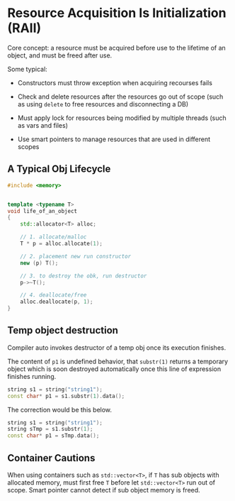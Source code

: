 # Resource Acquisition Is Initialization (RAII)

Core concept: a resource must be acquired before use to the lifetime of an object, and must be freed after use.

Some typical:

* Constructors must throw exception when acquiring recourses fails

* Check and delete resources after the resources go out of scope (such as using `delete` to free resources and disconnecting a DB)

* Must apply lock for resources being modified by multiple threads (such as vars and files)

* Use smart pointers to manage resources that are used in different scopes

## A Typical Obj Lifecycle

```cpp
#include <memory>


template <typename T>
void life_of_an_object
{
    std::allocator<T> alloc;

    // 1. allocate/malloc 
    T * p = alloc.allocate(1);

    // 2. placement new run constructor
    new (p) T(); 

    // 3. to destroy the obk, run destructor
    p->~T();

    // 4. deallocate/free
    alloc.deallocate(p, 1);
}
```

## Temp object destruction

Compiler auto invokes destructor of a temp obj once its execution finishes.

The content of `p1` is undefined behavior, that `substr(1)` returns a temporary object which is soon destroyed automatically once this line of expression finishes running.
```cpp
string s1 = string("string1");
const char* p1 = s1.substr(1).data();
```

The correction would be this below.
```cpp
string s1 = string("string1");
string sTmp = s1.substr(1);
const char* p1 = sTmp.data();
```

## Container Cautions

When using containers such as `std::vector<T>`, if `T` has sub objects with allocated memory, must first free `T` before let `std::vector<T>` run out of scope. Smart pointer cannot detect if sub object memory is freed.